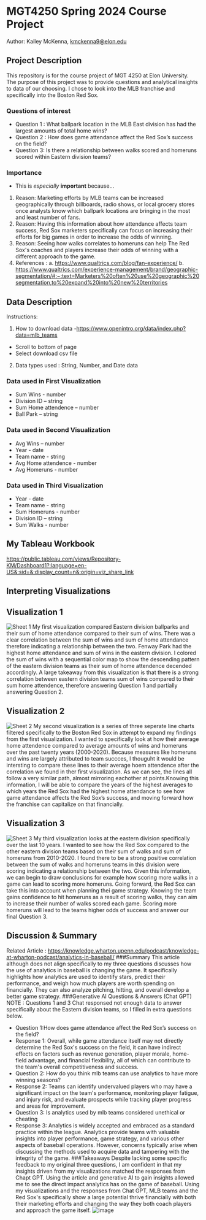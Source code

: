 # MGT4250 Spring 2024 Course Project
Author: Kailey McKenna, kmckenna9@elon.edu
## Project Description
This repository is for the course project of MGT 4250 at Elon University. The purpose of this project was to provide questions and analytical insights to data of our choosing. I chose to look into the MLB franchise and specifically into the Boston Red Sox.
### Questions of interest
- Question 1 : What ballpark location in the MLB East division has had the largest amounts of total home wins? 
- Question 2 :  How does game attendance affect the Red Sox’s success on the field?
- Question 3: Is there a relationship between walks scored and homeruns scored within Eastern division teams?
### Importance
- This is *especially* **important** because...
 1. Reason: Marketing efforts by MLB teams can be increased geographically through billboards, radio shows, or local grocery stores once analysts know which ballpark locations are bringing in the most and least number of fans.
 2. Reason: Having this information about how attendance affects team success, Red Sox marketers specifically can focus on increasing their efforts for big games in order to increase the odds of winning.
 3. Reason: Seeing how walks correlates to homeruns can help The Red Sox's coaches and players increase their odds of winning with a different approach to the game.
 4. References :
    a. https://www.qualtrics.com/blog/fan-experience/
    b. https://www.qualtrics.com/experience-management/brand/geographic-segmentation/#:~:text=Marketers%20often%20use%20geographic%20segmentation,to%20expand%20into%20new%20territories
## Data Description
Instructions:
1. How to download data
-https://www.openintro.org/data/index.php?data=mlb_teams
- Scroll to bottom of page
- Select download csv file
2. Data types used : String, Number, and Date data 
### Data used in First Visualization
- Sum Wins - number
- Division ID – string 
- Sum Home attendence – number 
- Ball Park – string 
### Data used in Second Visualization
- Avg Wins – number
- Year - date
- Team name - string
- Avg Home attendence - number
- Avg Homeruns - number
### Data used in Third Visualization
- Year - date
- Team name - string
- Sum Homeruns - number
- Division ID – string
- Sum Walks - number
## My Tableau Workbook
https://public.tableau.com/views/Repository-KM/Dashboard1?:language=en-US&:sid=&:display_count=n&:origin=viz_share_link
## Interpreting Visualizations
## Visualization 1
![Sheet 1](https://github.com/kmckenna9/mgt4250spring2024/assets/169082902/6116656d-ee16-4424-b048-599374f2e316)
My first visualization compared Eastern division ballparks and their sum of home attendance compared to their sum of wins. There was a clear correlation between the sum of wins and sum of home attendance therefore indicating a relationship between the two. Fenway Park had the highest home attendance and sum of wins in the eastern division. I colored the sum of wins with a sequential color map to show the descending pattern of the eastern division teams as their sum of home attendence decended accordingly. A large takeaway from this visualization is that there is a strong correlation between eastern division teams sum of wins compared to their sum home attendence, therefore answering Question 1 and partially answering Question 2. 
## Visualization 2
![Sheet 2](https://github.com/kmckenna9/mgt4250spring2024/assets/169082902/7e5e8e34-973f-49fd-94df-c1a5a2338d7e)
My second visualization is a series of three seperate line charts filtered specifically to the Boston Red Sox in attempt to expand my findings from the first visualization. I wanted to specifically look at how their average home attendence compared to average amounts of wins and homeruns over the past twenty years (2000-2020). Because measures like homeruns and wins are largely attributed to team succces, I thouguht it would be intersting to compare these lines to their average hoem attendence after the correlation we found in ther first visualization. As we can see, the lines all follow a very similar path, almost mirroring eachother at points.Knowing this information, I will be able to compare the years of the highest averages to which years the Red Sox had the highest home attendance to see how game attendance affects the Red Sox’s success, and moving forward how the franchise can capitalize on that financially.  
## Visualization 3
![Sheet 3](https://github.com/kmckenna9/mgt4250spring2024/assets/169082902/cf0d8666-58c0-4d97-8265-0652433315f2)
My third visualization looks at the eastern division specifically over the last 10 years. I wanted to see how the Red Sox compared to the other eastern division teams based on their sum of walks and sum of homeruns from 2010-2020. I found there to be a strong positive correlation between the sum of walks and homeruns teams in this division were scoring indicating a relationship between the two. Given this information, we can begin to draw conclusions for example how scoring more walks in a game can lead to scoring more homeruns. Going forward, the Red Sox can take this into account when planning thei game strategy. Knowing the team gains confidence to hit homeruns as a result of scoring walks, they can aim to increase their number of walks scored each game. Scoring more homeruns will lead to the teams higher odds of success and answer our final Question 3.
## Discussion & Summary
Related Article : https://knowledge.wharton.upenn.edu/podcast/knowledge-at-wharton-podcast/analytics-in-baseball/
###Summary
This article although does not align specifically to my three questions discusses how the use of analytics in baseball is changing the game. It specifically highlights how analytics are used to identify stars, predict their performance, and weigh how much players are worth spending on financially. They can also analyze pitching, hitting, and overall develop a better game strategy. 
###Generative AI Questions & Answers (Chat GPT) NOTE : Questions 1 and 3 Chat responsed not enough data to answer specifically about the Eastern division teams, so I filled in extra questions below.
- Question 1:How does game attendance affect the Red Sox’s success on the field?
- Response 1: Overall, while game attendance itself may not directly determine the Red Sox's success on the field, it can have indirect effects on factors such as revenue generation, player morale, home-field advantage, and financial flexibility, all of which can contribute to the team's overall competitiveness and success.
- Question 2: How do you think mlb teams can use analytics to have more winning seasons?
- Response 2: Teams can identify undervalued players who may have a significant impact on the team's performance, monitoring player fatigue, and injury risk, and evaluate prospects while tracking player progress and areas for improvement.
- Question 3: Is analytics used by mlb teams considered unethical or cheating
- Response 3: Analytics is widely accepted and embraced as a standard practice within the league. Analytics provide teams with valuable insights into player performance, game strategy, and various other aspects of baseball operations. However, concerns typically arise when discussing the methods used to acquire data and tampering with the integrity of the game.
###Takeaways
Despite lacking some specific feedback to my original three questions, I am confident in that my insights driven from my visualizations matched the responses from Chapt GPT. Using the article and generative AI to gain insights allowed me to see the direct impact analytics has on the game of baseball. Using my visualizations and the responses from Chat GPT, MLB teams and the Red Sox's specifically show a large potential thrive financially with both their marketing efforts and changing the way they both coach players and approach the game itself. 
![image](https://github.com/kmckenna9/mgt4250spring2024/assets/169082902/f1c2029c-b4fe-4999-8454-4fb5d870be9a)
